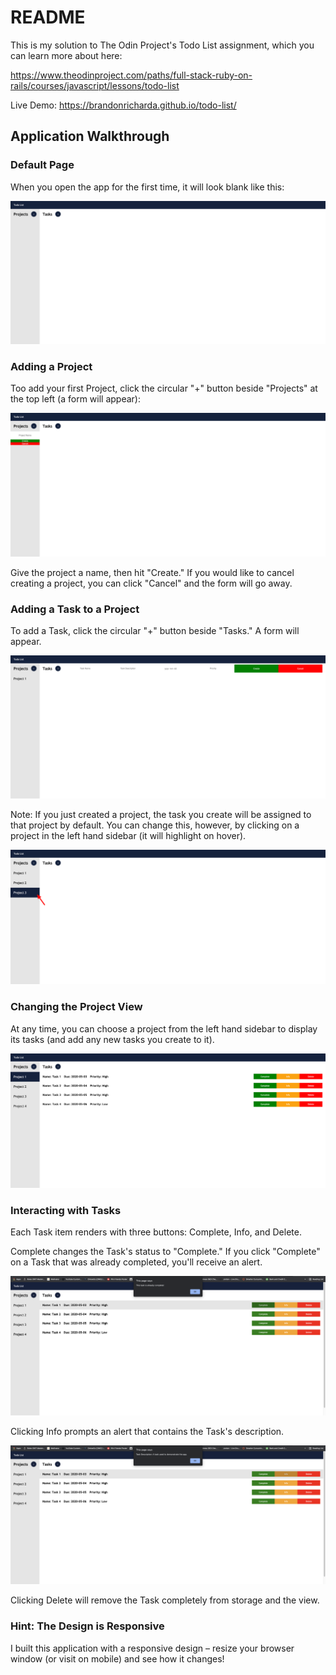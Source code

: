 # README

This is my solution to The Odin Project's Todo List assignment, which you can learn more about here:

https://www.theodinproject.com/paths/full-stack-ruby-on-rails/courses/javascript/lessons/todo-list

Live Demo: https://brandonricharda.github.io/todo-list/

## Application Walkthrough

### Default Page

When you open the app for the first time, it will look blank like this:

<img src="https://github.com/brandonricharda/todo-list/blob/main/readme-screenshots/todo-app-default-page.png">

### Adding a Project

Too add your first Project, click the circular "+" button beside "Projects" at the top left (a form will appear):

<img src="https://github.com/brandonricharda/todo-list/blob/main/readme-screenshots/todo-app-project-creation.png">

Give the project a name, then hit "Create." If you would like to cancel creating a project, you can click "Cancel" and the form will go away.

### Adding a Task to a Project

To add a Task, click the circular "+" button beside "Tasks." A form will appear.

<img src="https://github.com/brandonricharda/todo-list/blob/main/readme-screenshots/todo-app-task-creation.png">

Note: If you just created a project, the task you create will be assigned to that project by default. You can change this, however, by clicking on a project in the left hand sidebar (it will highlight on hover).

<img src="https://github.com/brandonricharda/todo-list/blob/main/readme-screenshots/todo-app-project-selection.png">

### Changing the Project View

At any time, you can choose a project from the left hand sidebar to display its tasks (and add any new tasks you create to it).

<img src="https://github.com/brandonricharda/todo-list/blob/main/readme-screenshots/todo-app-project-switching.png">

### Interacting with Tasks

Each Task item renders with three buttons: Complete, Info, and Delete.

Complete changes the Task's status to "Complete." If you click "Complete" on a Task that was already completed, you'll receive an alert.

<img src="https://github.com/brandonricharda/todo-list/blob/main/readme-screenshots/todo-app-task-complete-alert.png">

Clicking Info prompts an alert that contains the Task's description.

<img src="https://github.com/brandonricharda/todo-list/blob/main/readme-screenshots/todo-app-task-description-alert.png">

Clicking Delete will remove the Task completely from storage and the view.

### Hint: The Design is Responsive

I built this application with a responsive design – resize your browser window (or visit on mobile) and see how it changes!
